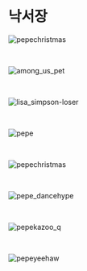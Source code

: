 # 낙서장

![pepechristmas](https://github.com/Gorani-ros2/HelloGit/assets/55674360/7ee23cc1-d843-41bb-8773-50d9a380b6ca)

<br>

![among_us_pet](https://github.com/Gorani-ros2/HelloGit/assets/55674360/db805114-7cc5-45e4-9018-276e7f38d42e)

<br>

![lisa_simpson-loser](https://github.com/Gorani-ros2/HelloGit/assets/55674360/c9fa9649-0e71-4341-a2f2-7ef563e61ce5)

<br>

![pepe](https://github.com/Gorani-ros2/HelloGit/assets/55674360/d214467d-4ccf-419d-b509-f4cffbe281e2)

<br>

![pepechristmas](https://github.com/Gorani-ros2/HelloGit/assets/55674360/e3ac62b2-4017-4ae1-b340-ebc8ed9ae4ca)

<br>

![pepe_dancehype](https://github.com/Gorani-ros2/HelloGit/assets/55674360/627473eb-c583-45c8-94a4-00a07e68d5b0)

<br>

![pepekazoo_q](https://github.com/Gorani-ros2/HelloGit/assets/55674360/3dd8fc0d-5c1b-4d7b-a948-ef7d65faded1)

<br>

![pepeyeehaw](https://github.com/Gorani-ros2/HelloGit/assets/55674360/4be2196a-66db-477c-987e-d944f236ab63)

